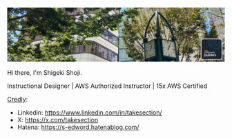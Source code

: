 ![](header.png)

Hi there, I'm Shigeki Shoji.

Instructional Designer | AWS Authorized Instructor | 15x AWS Certified

[Credly](https://www.credly.com/users/username.835c802c/badges):

* Linkedin: https://www.linkedin.com/in/takesection/
* X: https://x.com/takesection
* Hatena: https://s-edword.hatenablog.com/

